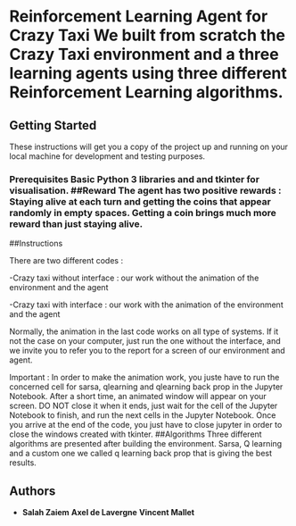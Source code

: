 # **Reinforcement Learning Agent for Crazy Taxi** We built from scratch the Crazy Taxi environment and a three learning agents using three different Reinforcement Learning algorithms. 
## Getting Started 

These instructions will get you a copy of the project up and running on your local machine for development and testing purposes.

### Prerequisites Basic Python 3 libraries and and tkinter for visualisation. ##Reward  The agent has two positive rewards : Staying alive at each turn and getting the coins that appear randomly in empty spaces. Getting a coin brings much more reward than just staying alive. 

 ##Instructions 

There are two different codes :

-Crazy taxi without interface : our work without the animation of the environment and the agent

-Crazy taxi with interface : our work with the animation of the environment and the agent

Normally, the animation in the last code works on all type of systems. If it not the case on your computer, just run the one without the interface, and we invite you to refer you to the report for a screen of our environment and agent.

Important : In order to make the animation work, you juste have to run the concerned cell for sarsa, qlearning and qlearning back prop in the Jupyter Notebook. After a short time, an animated window will appear on your screen. DO NOT close it when it ends, just wait for the cell of the Jupyter Notebook to finish, and run the next cells in the Jupyter Notebook. 
Once you arrive at the end of the code, you just have to close jupyter in order to close the windows created with tkinter. ##Algorithms Three different algorithms are presented after building the environment. Sarsa, Q learning and a custom one we called q learning back prop that is giving the best results. 

## Authors

* **Salah Zaiem**  **Axel de Lavergne** **Vincent Mallet**